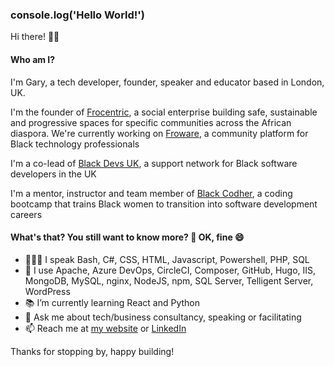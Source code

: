 ### console.log('Hello World!')

Hi there! 👋🏾

#### Who am I?
I'm Gary, a tech developer, founder, speaker and educator based in London, UK.

I'm the founder of [Frocentric](https://www.frocentric.org), a social enterprise building safe, sustainable and progressive spaces for specific communities across the African diaspora. We're currently working on [Froware](https://www.froware.com), a community platform for Black technology professionals

I'm a co-lead of [Black Devs UK](https://www.blackdevs.uk), a support network for Black software developers in the UK

I'm a mentor, instructor and team member of [Black Codher](https://www.blackcodher.com), a coding bootcamp that trains Black women to transition into software development careers

#### What's that? You still want to know more? 🧐 OK, fine 😄
- 👨🏾‍💻 I speak Bash, C#, CSS, HTML, Javascript, Powershell, PHP, SQL
- 🧰 I use Apache, Azure DevOps, CircleCI, Composer, GitHub, Hugo, IIS, MongoDB, MySQL, nginx, NodeJS, npm, SQL Server, Telligent Server, WordPress
- 📚 I’m currently learning React and Python
- 💬 Ask me about tech/business consultancy, speaking or facilitating
- 📫 Reach me at [my website](https://ingenyus.com) or [LinkedIn](http://linkedin.com/in/garymcpherson00/)

Thanks for stopping by, happy building!
